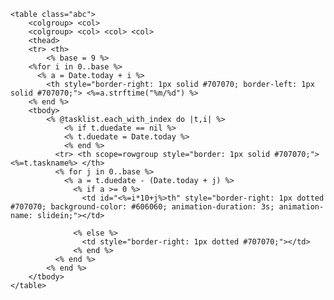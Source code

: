 <style>
		abc, tr, td{
			border-bottom: 2px solid #707070;
		}
		abc, th {
    	height: 30px;
		}
		abc{
			 margin=10px;
		}

		@keyframes slidein {
		  from {
		    background-color: white;
		  }
		
		  to {
		    background-color: #606060;
		  }
		}
	</style>
	<table class="abc">
		<colgroup> <col>
		<colgroup> <col> <col> <col>
		<thead>
	 	<tr> <th>
	 		<% base = 9 %>
		<%for i in 0..base %>
		  <% a = Date.today + i %>
		 	<th style="border-right: 1px solid #707070; border-left: 1px solid #707070;"> <%=a.strftime("%m/%d") %>
		<% end %>
		<tbody>
			<% @tasklist.each_with_index do |t,i| %>
				<% if t.duedate == nil %>
				<% t.duedate = Date.today %>
				<% end %>
			  <tr> <th scope=rowgroup style="border: 1px solid #707070;"> <%=t.taskname%> </th>
			  <% for j in 0..base %>
			  	<% a = t.duedate - (Date.today + j) %>
				  <% if a >= 0 %>
				  	<td id="<%=i*10+j%>th" style="border-right: 1px dotted #707070; background-color: #606060; animation-duration: 3s; animation-name: slidein;"></td>
				  	
				  <% else %>
				  	<td style="border-right: 1px dotted #707070;"></td>
				  <% end %>
			  <% end %>
			<% end %>
		</tbody>
	</table>